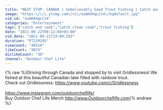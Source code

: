 ```yaml
---
title: "NEXT STOP: CANADA | Unbelievably Good Trout Fishing | Catch and Cook"
image: "https:\/\/i.ytimg.com\/vi\/ouAH4XqLCt4\/hqdefault.jpg"
vid_id: "ouAH4XqLCt4"
categories: "Entertainment"
tags: ["catch and cook","catch clean cook","trout fishing"]
date: "2021-09-22T08:12:04+03:00"
vid_date: "2021-09-21T19:00:29Z"
duration: "PT21M19S"
viewcount: "48519"
likeCount: "3073"
dislikeCount: "30"
channel: "Outdoor Chef Life"
---
```

{% raw %}Driving through Canada and stopped by to visit Gridlessness! We fished at this beautiful Canadian lake filled with rainbow trout. <br />Check out Gridlessness: <a rel="nofollow" target="blank" href="https://www.youtube.com/c/Gridlessness">https://www.youtube.com/c/Gridlessness</a><br /><br /><a rel="nofollow" target="blank" href="https://www.instagram.com/outdoorcheflife/">https://www.instagram.com/outdoorcheflife/</a><br />Buy Outdoor Chef Life Merch <a rel="nofollow" target="blank" href="http://www.Outdoorcheflife.com">http://www.Outdoorcheflife.com</a>{% endraw %}
